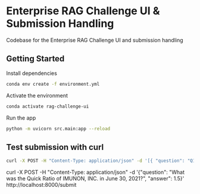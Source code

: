 # Enterprise RAG Challenge UI & Submission Handling
Codebase for the Enterprise RAG Challenge UI and submission handling

## Getting Started
Install dependencies
```bash
conda env create -f environment.yml
```

Activate the environment
```bash
conda activate rag-challenge-ui
``` 

Run the app
```bash
python -m uvicorn src.main:app --reload
```

## Test submission with curl
```bash
curl -X POST -H "Content-Type: application/json" -d '[{ "question": "Q1", "schema": "name", "answer": "A1" }, { "question": "Q2", "schema": "number", "answer": 2.5 }, { "question": "Q2", "schema": "boolean", "answer": true }]' http://localhost:8000/submit
```

curl -X POST -H "Content-Type: application/json" -d '{"question": "What was the Quick Ratio of IMUNON, INC. in June 30, 2021?", "answer": 1.5}' http://localhost:8000/submit